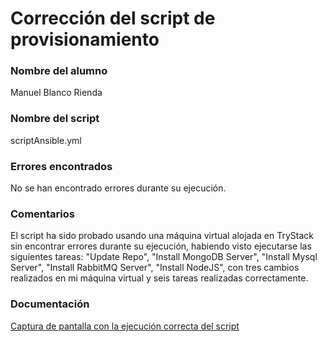 # Corrección del script de provisionamiento 

### Nombre del alumno
Manuel Blanco Rienda

### Nombre del script
scriptAnsible.yml

### Errores encontrados
No se han encontrado errores durante su ejecución.

### Comentarios
El script ha sido probado usando una máquina virtual alojada en TryStack sin encontrar errores durante su ejecución, habiendo visto ejecutarse las siguientes tareas: "Update Repo", "Install MongoDB Server", "Install Mysql Server", "Install RabbitMQ Server", "Install NodeJS", con tres cambios realizados en mi máquina virtual y seis tareas realizadas correctamente.

### Documentación

[Captura de pantalla con la ejecución correcta del script](https://github.com/manuelbr/Proyecto_CC/blob/gh-pages/images/correcion_Jose.png)
